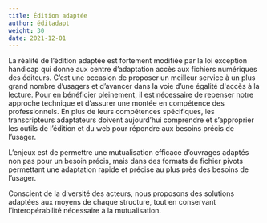 ```yaml
---
title: Édition adaptée
author: éditadapt
weight: 30
date: 2021-12-01
---
```



La réalité de l’édition adaptée est fortement modifiée par la loi exception handicap qui donne aux centre d’adaptation accès aux fichiers numériques des éditeurs. C’est une occasion de proposer un meilleur service à un plus grand nombre d’usagers et d’avancer dans la voie d’une égalité d'accès à la lecture. Pour en bénéficier pleinement, il est nécessaire de repenser notre approche technique et d’assurer une montée en compétence des professionnels. En plus de leurs compétences spécifiques, les transcripteurs adaptateurs doivent aujourd’hui comprendre et s’approprier les outils de l’édition et du web pour répondre aux besoins précis de l’usager. 

L’enjeux est de permettre une mutualisation efficace d’ouvrages adaptés non pas pour un besoin précis, mais dans des formats de fichier pivots permettant une adaptation rapide et précise au plus près des besoins de l’usager. 

Conscient de la diversité des acteurs, nous proposons des solutions adaptées aux moyens de chaque structure, tout en conservant l’interopérabilité nécessaire à la mutualisation.